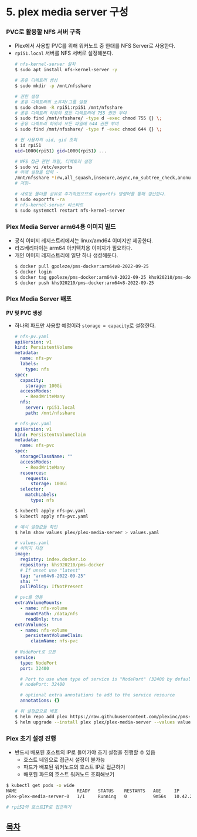 # 5. plex media server 구성
### PVC로 활용할 NFS 서버 구축
* Plex에서 사용할 PVC를 위해 워커노드 중 한대를 NFS Server로 사용한다.
* ```rpi51.local``` 서버를 NFS 서버로 설정해본다.
  ```bash
  # nfs-kernel-server 설치
  $ sudo apt install nfs-kernel-server -y
  
  # 공유 디렉토리 생성
  $ sudo mkdir -p /mnt/nfsshare
  
  # 권한 설정
  # 공유 디렉토리의 소유자/그룹 설정
  $ sudo chown -R rpi51:rpi51 /mnt/nfsshare
  # 공유 디렉토리 하위의 모든 디렉토리에 755 권한 부여
  $ sudo find /mnt/nfsshare/ -type d -exec chmod 755 {} \;
  # 공유 디렉토리 하위의 모든 파일에 644 권한 부여
  $ sudo find /mnt/nfsshare/ -type f -exec chmod 644 {} \;
  
  # 현 사용자의 uid, gid 조회
  $ id rpi51
  uid=1000(rpi51) gid=1000(rpi51) ...
  
  # NFS 접근 관련 파일, 디렉토리 설정
  $ sudo vi /etc/exports
  # 아래 설정을 입력 - 
  /mnt/nfsshare *(rw,all_squash,insecure,async,no_subtree_check,anonuid=1000,anongid=1000)
  # 저장~
  
  # 새로운 폴더를 공유로 추가하였으므로 exportfs 명령어를 통해 갱신한다.
  $ sudo exportfs -ra
  # nfs-kernel-server 리스타트
  $ sudo systemctl restart nfs-kernel-server
  ```
### Plex Media Server arm64용 이미지 빌드
* 공식 이미지 레지스트리에서는 linux/amd64 이미지만 제공한다.
* 라즈베리파이는 arm64 아키텍처용 이미지가 필요하다.
* 개인 이미지 레지스트리에 일단 하나 생성해둔다.
  ```bash
  $ docker pull gpoleze/pms-docker:arm64v8-2022-09-25
  $ docker login
  $ docker tag gpoleze/pms-docker:arm64v8-2022-09-25 khs920210/pms-docker:arm64v8-2022-09-25
  $ docker push khs920210/pms-docker:arm64v8-2022-09-25
  ```

### Plex Media Server 배포
**PV 및 PVC 생성**
* 하나의 파드만 사용할 예정이라 ```storage = capacity```로 설정한다.
  ```yaml
  # nfs-pv.yaml
  apiVersion: v1
  kind: PersistentVolume
  metadata:
    name: nfs-pv
    labels:
      type: nfs
  spec:
    capacity:
      storage: 100Gi
    accessModes:
      - ReadWriteMany
    nfs:
      server: rpi51.local
      path: /mnt/nfsshare
  
  # nfs-pvc.yaml
  apiVersion: v1
  kind: PersistentVolumeClaim
  metadata:
    name: nfs-pvc
  spec:
    storageClassName: ""
    accessModes:
      - ReadWriteMany
    resources:
      requests:
        storage: 100Gi
    selector:
      matchLabels:
        type: nfs
  ```
  ```bash
  $ kubectl apply nfs-pv.yaml
  $ kubectl apply nfs-pvc.yaml
  ```
  ```bash
  # 예시 설정값들 확인
  $ helm show values plex/plex-media-server > values.yaml
  ```
  ```yaml
  # values.yaml
  # 이미지 지정
  image:
    registry: index.docker.io
    repository: khs920210/pms-docker
    # If unset use "latest"
    tag: "arm64v8-2022-09-25"
    sha: ""
    pullPolicy: IfNotPresent
  
  # pvc를 연동
  extraVolumeMounts:
    - name: nfs-volume
      mountPath: /data/nfs
      readOnly: true
  extraVolumes:
    - name: nfs-volume
      persistentVolumeClaim:
        claimName: nfs-pvc
        
  # NodePort로 오픈
  service:
    type: NodePort
    port: 32400
  
    # Port to use when type of service is "NodePort" (32400 by default)
    # nodePort: 32400
  
    # optional extra annotations to add to the service resource
    annotations: {}
  ```
  ```bash
  # 위 설정값으로 배포
  $ helm repo add plex https://raw.githubusercontent.com/plexinc/pms-docker/gh-pages
  $ helm upgrade --install plex plex/plex-media-server --values values.yaml
  ```

### Plex 초기 설정 진행
* 반드시 배포된 호스트의 IP로 들어가야 초기 설정을 진행할 수 있음
  * 호스트 네임으로 접근시 설정이 불가능
  * 파드가 배포된 워커노드의 호스트 IP로 접근하기
  * 배포된 파드의 호스트 워커노드 조회해보기
```bash
$ kubectl get pods -o wide
NAME                       READY   STATUS    RESTARTS   AGE     IP           NODE    NOMINATED NODE   READINESS GATES
plex-plex-media-server-0   1/1     Running   0          9m56s   10.42.2.58   rpi52   <none>           <none>

# rpi52의 호스트IP로 접근하기
```


## **[목차](./README.md#목차)**  
